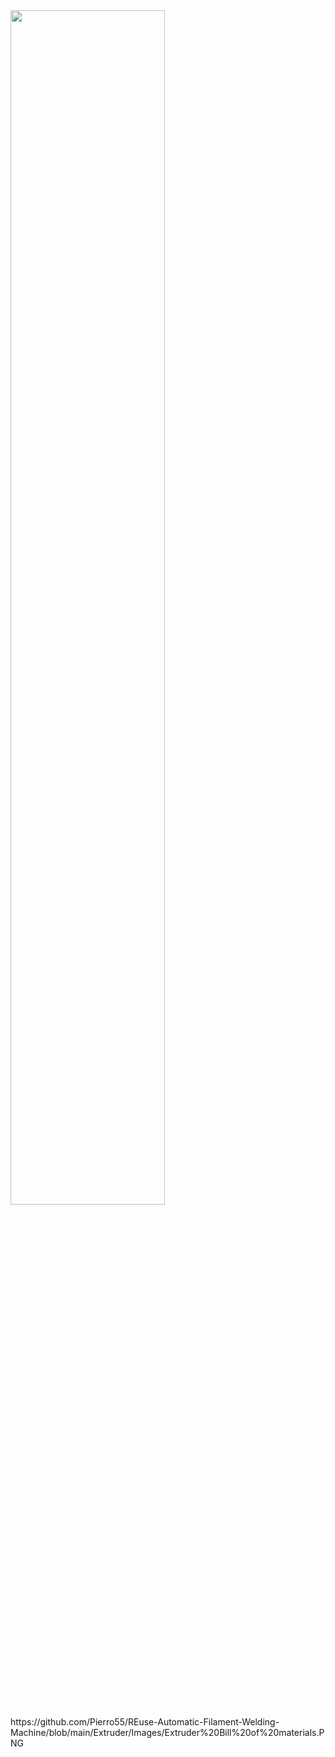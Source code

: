 <img src="https://github.com/Pierro55/REuse-Automatic-Filament-Welding-Machine/blob/main/Extruder/Images/Extruder%20Bill%20of%20materials.PNG" width=70% height=70%>
https://github.com/Pierro55/REuse-Automatic-Filament-Welding-Machine/blob/main/Extruder/Images/Extruder%20Bill%20of%20materials.PNG
